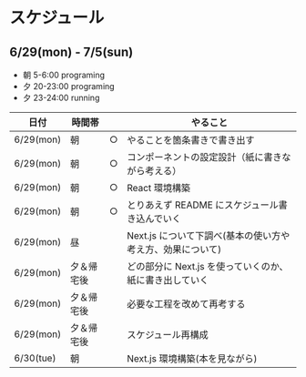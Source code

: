 # スケジュール

## 6/29(mon) - 7/5(sun)

- 朝 5-6:00 programing
- 夕 20-23:00 programing
- 夕 23-24:00 running

| 日付      | 時間帯     |     | やること                                                   |
| --------- | ---------- | --- | ---------------------------------------------------------- |
| 6/29(mon) | 朝         | ○   | やることを箇条書きで書き出す                               |
| 6/29(mon) | 朝         | ○   | コンポーネントの設定設計（紙に書きながら考える）           |
| 6/29(mon) | 朝         | ○   | React 環境構築                                             |
| 6/29(mon) | 朝         | ○   | とりあえず README にスケジュール書き込んでいく             |
| 6/29(mon) | 昼         |     | Next.js について下調べ(基本の使い方や考え方、効果について) |
| 6/29(mon) | 夕＆帰宅後 |     | どの部分に Next.js を使っていくのか、紙に書き出していく    |
| 6/29(mon) | 夕＆帰宅後 |     | 必要な工程を改めて再考する                                 |
| 6/29(mon) | 夕＆帰宅後 |     | スケジュール再構成                                         |
| 6/30(tue) | 朝         |     | Next.js 環境構築(本を見ながら)                             |
